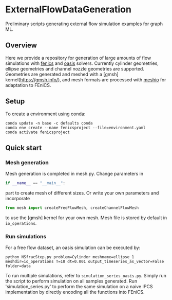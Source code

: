 # ExternalFlowDataGeneration
Preliminary scripts generating external flow simulation examples for graph ML.

## Overview
Here we provide a repository for generation of large amounts of flow simulations with [fenics](https://fenicsproject.org/) and [oasis](https://github.com/mikaem/Oasis) solvers.
Currently cylinder geometries, ellipse geometries and channel nozzle geometries are supported. Geometries are generated and meshed with a [gmsh] kernel(https://gmsh.info/), and mesh formats are processed with [meshio](https://github.com/nschloe/meshio) for adaptation to FEniCS.

## Setup
To create a environment using conda:
```shell
conda update -n base -c defaults conda
conda env create --name fenicsproject --file=environment.yaml
conda activate fenicsproject
```

## Quick start

### Mesh generation
Mesh generation is completed in mesh.py. Change parameters in 
```python
if __name__ == "__main__":
```
part to create mesh of different sizes. Or write your own parameters and incorporate 
```python
from mesh import createFreeFlowMesh, createChannelFlowMesh
```
to use the [gmsh] kernel for your own mesh. Mesh file is stored by default in `io_operations`.

### Run simulations
For a free flow dataset, an oasis simulation can be executed by:
```shell
python NSfracStep.py problem=Cylinder meshname=ellipse_1 meshdir=io_operations T=10 dt=0.001 output_timeseries_as_vector=False folder=data
```
To run multiple simulations, refer to `simulation_series_oasis.py`. Simply run the script to perform simulation on all samples generated.
Run 'simulation_series.py' to perform the same simulation on a naive IPCS implementation by directly encoding all the functions into FEniCS.
